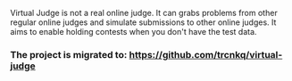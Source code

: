 Virtual Judge is not a real online judge. It can grabs problems from other regular online judges and simulate submissions to other online judges. It aims to enable holding contests when you don't have the test data.

### The project is migrated to: https://github.com/trcnkq/virtual-judge ###